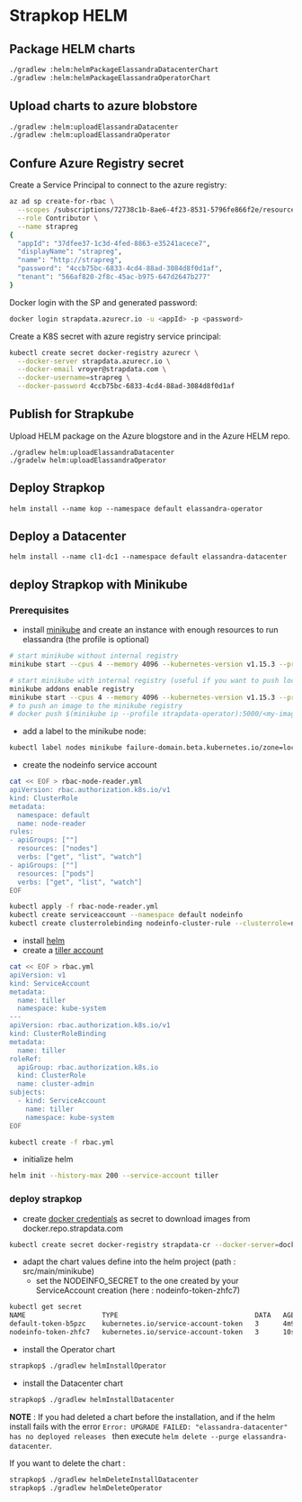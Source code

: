 # Strapkop HELM

## Package HELM charts

```bash
./gradlew :helm:helmPackageElassandraDatacenterChart
./gradlew :helm:helmPackageElassandraOperatorChart
```

## Upload charts to azure blobstore

```bash
./gradlew :helm:uploadElassandraDatacenter
./gradlew :helm:uploadElassandraOperator
```

## Confure Azure Registry secret

Create a Service Principal to connect to the azure registry:

```bash
az ad sp create-for-rbac \
  --scopes /subscriptions/72738c1b-8ae6-4f23-8531-5796fe866f2e/resourcegroups/strapcloud.com/providers/Microsoft.ContainerRegistry/registries/strapdata \
  --role Contributor \
  --name strapreg
{
  "appId": "37dfee37-1c3d-4fed-8863-e35241acece7",
  "displayName": "strapreg",
  "name": "http://strapreg",
  "password": "4ccb75bc-6833-4cd4-88ad-3084d8f0d1af",
  "tenant": "566af820-2f8c-45ac-b975-647d2647b277"
}
```

Docker login with the SP and generated password:

```bash
docker login strapdata.azurecr.io -u <appId> -p <password>
```

Create a K8S secret with azure registry service principal:

```bash
kubectl create secret docker-registry azurecr \
  --docker-server strapdata.azurecr.io \
  --docker-email vroyer@strapdata.com \
  --docker-username=strapreg \
  --docker-password 4ccb75bc-6833-4cd4-88ad-3084d8f0d1af
```
## Publish for Strapkube

Upload HELM package on the Azure blogstore and in the Azure HELM repo.

    ./gradlew helm:uploadElassandraDatacenter
    ./gradelw helm:uploadElassandraOperator

## Deploy Strapkop

    helm install --name kop --namespace default elassandra-operator

## Deploy a Datacenter

    helm install --name cl1-dc1 --namespace default elassandra-datacenter
    
## deploy Strapkop with Minikube

### Prerequisites 

* install [minikube](https://kubernetes.io/docs/tasks/tools/install-minikube/) and create an instance with enough resources to run elassandra (the profile is optional)
```bash
# start minikube without internal registry 
minikube start --cpus 4 --memory 4096 --kubernetes-version v1.15.3 --profile strapdata-operator

# start minikube with internal registry (useful if you want to push locally build images)
minikube addons enable registry 
minikube start --cpus 4 --memory 4096 --kubernetes-version v1.15.3 --profile strapdata-operator --insecure-registry "10.0.0.0/24"
# to push an image to the minikube registry
# docker push $(minikube ip --profile strapdata-operator):5000/<my-image-name>
```

* add a label to the minikube node:
```bash
kubectl label nodes minikube failure-domain.beta.kubernetes.io/zone=local
```

* create the nodeinfo service account
```bash
cat << EOF > rbac-node-reader.yml
apiVersion: rbac.authorization.k8s.io/v1
kind: ClusterRole
metadata:
  namespace: default
  name: node-reader
rules:
- apiGroups: [""]
  resources: ["nodes"]
  verbs: ["get", "list", "watch"]
- apiGroups: [""]
  resources: ["pods"]
  verbs: ["get", "list", "watch"]
EOF

kubectl apply -f rbac-node-reader.yml 
kubectl create serviceaccount --namespace default nodeinfo
kubectl create clusterrolebinding nodeinfo-cluster-rule --clusterrole=node-reader --serviceaccount=default:nodeinfo
```

* install [helm](https://helm.sh/docs/using_helm/#installing-helm)
* create a [tiller account](https://helm.sh/docs/using_helm/#role-based-access-control)
```bash
cat << EOF > rbac.yml 
apiVersion: v1
kind: ServiceAccount
metadata:
  name: tiller
  namespace: kube-system
---
apiVersion: rbac.authorization.k8s.io/v1
kind: ClusterRoleBinding
metadata:
  name: tiller
roleRef:
  apiGroup: rbac.authorization.k8s.io
  kind: ClusterRole
  name: cluster-admin
subjects:
  - kind: ServiceAccount
    name: tiller
    namespace: kube-system
EOF

kubectl create -f rbac.yml
```
* initialize helm
```bash
helm init --history-max 200 --service-account tiller
```

### deploy strapkop

* create [docker credentials](https://kubernetes.io/docs/tasks/configure-pod-container/pull-image-private-registry/) as secret to download images from docker.repo.strapdata.com
```bash
kubectl create secret docker-registry strapdata-cr --docker-server=docker.repo.strapdata.com --docker-username=xxxx --docker-password="xxxx"
```

* adapt the chart values define into the helm project (path : src/main/minikube)
  * set the NODEINFO_SECRET to the one created by your ServiceAccount creation (here : nodeinfo-token-zhfc7)
```bash
kubectl get secret
NAME                   TYPE                                  DATA   AGE
default-token-b5pzc    kubernetes.io/service-account-token   3      4m9s
nodeinfo-token-zhfc7   kubernetes.io/service-account-token   3      10s
```
* install the Operator chart
```bash
strapkop$ ./gradlew helmInstallOperator 
```

* install the Datacenter chart
```bash
strapkop$ ./gradlew helmInstallDatacenter 
```

__NOTE__ : If you had deleted a chart before the installation, and if the helm install fails with the error `Error: UPGRADE FAILED: "elassandra-datacenter" has no deployed releases
` then execute `helm delete --purge elassandra-datacenter`.

If you want to delete the chart :
```bash
strapkop$ ./gradlew helmDeleteInstallDatacenter 
strapkop$ ./gradlew helmDeleteOperator 
```